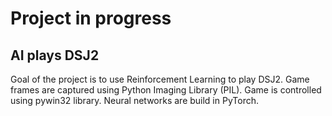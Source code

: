 # Project in progress

## AI plays DSJ2

Goal of the project is to use Reinforcement Learning to play DSJ2. Game frames are captured
using Python Imaging Library (PIL). Game is controlled using pywin32 library. Neural networks are build in PyTorch.
